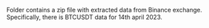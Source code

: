 Folder contains a zip file with extracted data from Binance exchange. Specifically, there is BTCUSDT data for 14th april 2023.